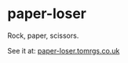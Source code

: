 
# paper-loser
Rock, paper, scissors.

See it at: [paper-loser.tomrgs.co.uk](https://paper-loser.tomrgs.co.uk)
